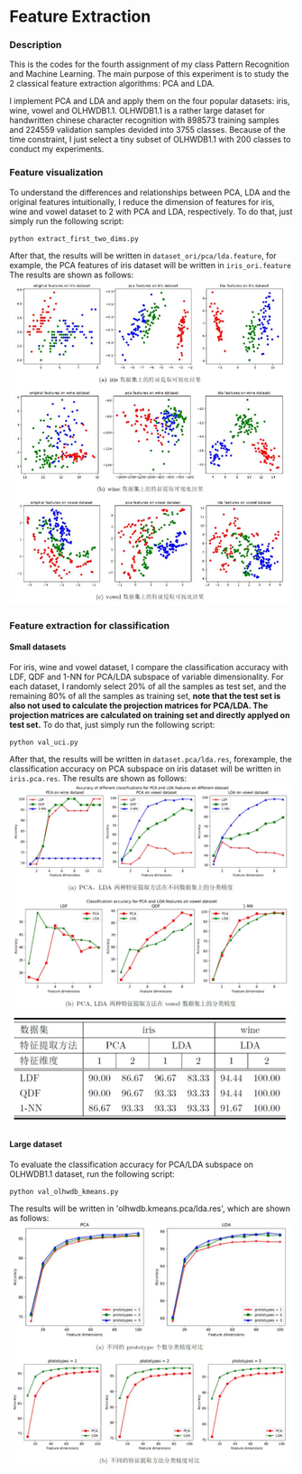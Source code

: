 # Feature Extraction

### Description
This is the codes for the fourth assignment of my class Pattern Recognition and Machine Learning.
The main purpose of this experiment is to study the 2 classical feature extraction
algorithms: PCA and LDA.

I implement PCA and LDA and apply them on the four popular datasets: iris, wine, vowel and OLHWDB1.1. 
OLHWDB1.1 is a rather large dataset for handwritten chinese character recognition with 898573 training 
samples and 224559 validation samples devided into 3755 classes. Because of the time constraint, I just 
select a tiny subset of OLHWDB1.1 with 200 classes to conduct my experiments.

### Feature visualization
To understand the differences and relationships between PCA, LDA and the original features intuitionally, 
I reduce the dimension of features for iris, wine and vowel dataset to 2 with PCA and LDA, respectively.
To do that, just simply run the following script:
```shell
python extract_first_two_dims.py
```
After that, the results will be written in `dataset_ori/pca/lda.feature`, for example, the PCA features 
of iris dataset will be written in `iris_ori.feature` The results are shown as follows:
![](https://github.com/tlzhao-casia/PatternRecognitionAssignment/blob/master/FeatureExtraction/jpgs/feature_visualization.JPG) 

### Feature extraction for classification
#### Small datasets
For iris, wine and vowel dataset, I compare the classification accuracy with LDF, QDF and 1-NN for PCA/LDA subspace of 
variable dimensionality. For each dataset, I randomly select 20% of all the samples as test set, and the remaining 
80% of all the samples as training set, 
**note that the test set is also not used to calculate the projection matrices for PCA/LDA. The projection matrices are**
**calculated on training set and directly applyed on test set.**
To do that, just simply run the following script:
```shell
python val_uci.py
```
After that, the results will be written in `dataset.pca/lda.res`, forexample, the classification accuracy on 
PCA subspace on iris dataset will be written in `iris.pca.res`. The results are shown as follows:
![](https://github.com/tlzhao-casia/PatternRecognitionAssignment/blob/master/FeatureExtraction/jpgs/cls_acc_uci_fig.JPG)
![](https://github.com/tlzhao-casia/PatternRecognitionAssignment/blob/master/FeatureExtraction/jpgs/cls_acc_uci_tbl.JPG)


#### Large dataset
To evaluate the classification accuracy for PCA/LDA subspace on OLHWDB1.1 dataset, run the following script:
```shell
python val_olhwdb_kmeans.py
``` 
The results will be written in 'olhwdb.kmeans.pca/lda.res', which are shown as follows:
![](https://github.com/tlzhao-casia/PatternRecognitionAssignment/blob/master/FeatureExtraction/jpgs/cls_acc_olhwdb.JPG)

